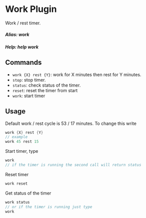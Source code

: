 # Work Plugin
Work / rest timer.

##### Alias: work
##### Help: help work

## Commands
- ```work {X} rest {Y}```: work for X minutes then rest for Y minutes.
- ```stop```: stop timer.
- ```status```: check status of the timer.
- ```reset```: reset the timer from start
- ```work```: start timer

## Usage
Default work / rest cycle is 53 / 17 minutes.
To change this write
```cs
work {X} rest {Y}
// example
work 45 rest 15
```
Start timer, type
```cs
work
// if the timer is running the second call will return status
```
Reset timer
```cs
work reset
```
Get status of the timer
```cs
work status
// or if the timer is running just type
work
```
